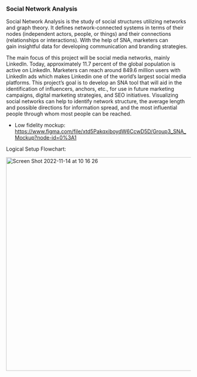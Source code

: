 ### Social Network Analysis


Social Network Analysis is the study of social structures utilizing networks and graph theory. It defines network-connected systems in terms of their nodes (independent actors, people, or things) and their connections (relationships or interactions). With the help of SNA, marketers can gain insightful data for developing communication and branding strategies.


The main focus of this project will be social media networks, mainly LinkedIn. Today, approximately 11.7 percent of the global population is active on LinkedIn. Marketers can reach around 849.6 million users with LinkedIn ads which makes Linkedin one of the world’s largest social media platforms. This project’s goal is to develop an SNA tool that will aid in the identification of influencers, anchors, etc., for use in future marketing campaigns, digital marketing strategies, and SEO initiatives. Visualizing social networks can help to identify network structure, the average length and possible directions for information spread, and the most influential people through whom most people can be reached.

- Low fidelity mockup: https://www.figma.com/file/xtd5PakqxiboydW6CcwD5D/Group3_SNA_Mockup?node-id=0%3A1

Logical Setup Flowchart: 

<img width="583" alt="Screen Shot 2022-11-14 at 10 16 26" src="https://user-images.githubusercontent.com/103374702/201588714-12d0e5ab-9653-450c-899c-a5b9ee2d81e9.png">
